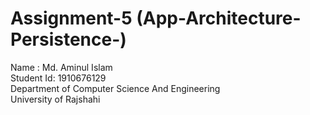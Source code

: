 # Assignment-5  (App-Architecture-Persistence-)
<p> Name : Md. Aminul Islam </br>
    Student Id: 1910676129 </br>
Department of Computer Science And Engineering </br>
University of Rajshahi</p>
